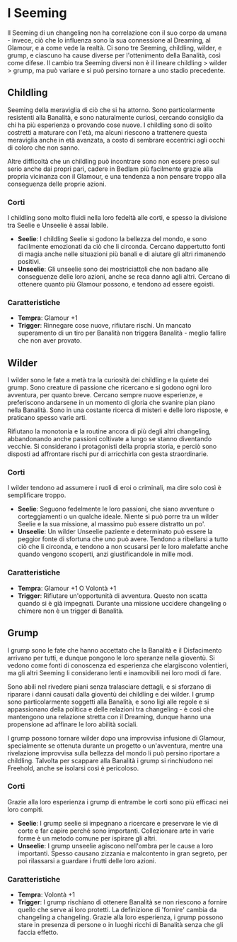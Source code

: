 # I Seeming

Il Seeming di un changeling non ha correlazione con il suo corpo da umana - invece, ciò che lo influenza sono la sua connessione al Dreaming, al Glamour, e a come vede la realtà. Ci sono tre Seeming, childling, wilder, e grump, e ciascuno ha cause diverse per l'ottenimento della Banalità, così come difese. Il cambio tra Seeming diversi non è il lineare childling > wilder > grump, ma può variare e si può persino tornare a uno stadio precedente.  

## Childling

Seeming della meraviglia di ciò che si ha attorno. Sono particolarmente resistenti alla Banalità, e sono naturalmente curiosi, cercando consiglio da chi ha più esperienza o provando cose nuove. I childling sono di solito costretti a maturare con l'età, ma alcuni riescono a trattenere questa meraviglia anche in età avanzata, a costo di sembrare eccentrici agli occhi di coloro che non sanno.  

Altre difficoltà che un childling può incontrare sono non essere preso sul serio anche dai propri pari, cadere in Bedlam più facilmente grazie alla propria vicinanza con il Glamour, e una tendenza a non pensare troppo alla conseguenza delle proprie azioni.  

### Corti

I childling sono molto fluidi nella loro fedeltà alle corti, e spesso la divisione tra Seelie e Unseelie è assai labile. 

- **Seelie**: I childling Seelie si godono la bellezza del mondo, e sono facilmente emozionati da ciò che li circonda. Cercano dappertutto fonti di magia anche nelle situazioni più banali e di aiutare gli altri rimanendo positivi.
- **Unseelie**: Gli unseelie sono dei mostriciattoli che non badano alle conseguenze delle loro azioni, anche se reca danno agli altri. Cercano di ottenere quanto più Glamour possono, e tendono ad essere egoisti.  

### Caratteristiche

- **Tempra**: Glamour +1
- **Trigger**: Rinnegare cose nuove, rifiutare rischi. Un mancato superamento di un tiro per Banalità non triggera Banalità - meglio fallire che non aver provato.  

## Wilder

I wilder sono le fate a metà tra la curiosità dei childling e la quiete dei grump. Sono creature di passione che ricercano e si godono ogni loro avventura, per quanto breve. Cercano sempre nuove esperienze, e preferiscono andarsene in un momento di gloria che svanire pian piano nella Banalità. Sono in una costante ricerca di misteri e delle loro risposte, e praticano spesso varie arti.  

Rifiutano la monotonia e la routine ancora di più degli altri changeling, abbandonando anche passioni coltivate a lungo se stanno diventando vecchie. Si considerano i protagonisti della propria storia, e perciò sono disposti ad affrontare rischi pur di arricchirla con gesta straordinarie.  

### Corti

I wilder tendono ad assumere i ruoli di eroi o criminali, ma dire solo così è semplificare troppo.  

- **Seelie**: Seguono fedelmente le loro passioni, che siano avventure o corteggiamenti o un qualche ideale. Niente si può porre tra un wilder Seelie e la sua missione, al massimo può essere distratto un po'.  
- **Unseelie**: Un wilder Unseelie paziente e determinato può essere la peggior fonte di sfortuna che uno può avere. Tendono a ribellarsi a tutto ciò che li circonda, e tendono a non scusarsi per le loro malefatte anche quando vengono scoperti, anzi giustificandole in mille modi.  

### Caratteristiche

- **Tempra**: Glamour +1 O Volontà +1  
- **Trigger**: Rifiutare un'opportunità di avventura. Questo non scatta quando si è già impegnati. Durante una missione uccidere changeling o chimere non è un trigger di Banalità.  

## Grump

I grump sono le fate che hanno accettato che la Banalità e il Disfacimento arrivano per tutti, e dunque pongono le loro speranze nella gioventù. Si vedono come fonti di conoscenza ed esperienza che elargiscono volentieri, ma gli altri Seeming li considerano lenti e inamovibili nei loro modi di fare.  

Sono abili nel rivedere piani senza tralasciare dettagli, e si sforzano di riparare i danni causati dalla gioventù dei childling e dei wilder. I grump sono particolarmente soggetti alla Banalità, e sono ligi alle regole e si appassionano della politica e delle relazioni tra changeling - è così che mantengono una relazione stretta con il Dreaming, dunque hanno una propensione ad affinare le loro abilità sociali.  

I grump possono tornare wilder dopo una improvvisa infusione di Glamour, specialmente se ottenuta durante un progetto o un'avventura, mentre una rivelazione improvvisa sulla bellezza del mondo li può persino riportare a childling. Talvolta per scappare alla Banalità i grump si rinchiudono nei Freehold, anche se isolarsi così è pericoloso.  

### Corti  

Grazie alla loro esperienza i grump di entrambe le corti sono più efficaci nei loro compiti.  

- **Seelie**: I grump seelie si impegnano a ricercare e preservare le vie di corte e far capire perché sono importanti. Collezionare arte in varie forme è un metodo comune per ispirare gli altri.  
- **Unseelie**: I grump unseelie agiscono nell'ombra per le cause a loro importanti. Spesso causano zizzania e malcontento in gran segreto, per poi rilassarsi a guardare i frutti delle loro azioni.  

### Caratteristiche

- **Tempra**: Volontà +1  
- **Trigger**: I grump rischiano di ottenere  Banalità se non riescono a fornire quello che serve ai loro protetti. La definizione di 'fornire' cambia da changeling a changeling. Grazie alla loro esperienza, i grump possono stare in presenza di persone o in luoghi ricchi di Banalità senza che gli faccia effetto.  

